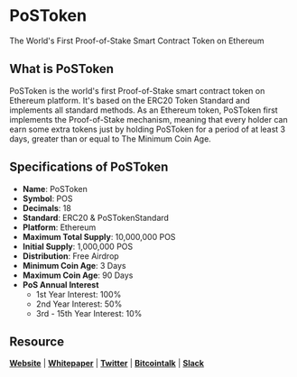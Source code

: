 # PoSToken
The World's First Proof-of-Stake Smart Contract Token on Ethereum

## What is PoSToken
PoSToken is the world's first Proof-of-Stake smart contract token on Ethereum platform. It's based on the ERC20 Token Standard and implements all standard methods. As an Ethereum token, PoSToken first implements the Proof-of-Stake mechanism, meaning that every holder can earn some extra tokens just by holding PoSToken for a period of at least 3 days, greater than or equal to The Minimum Coin Age.

## Specifications of PoSToken
* **Name**: PoSToken
* **Symbol**: POS
* **Decimals**: 18
* **Standard**: ERC20 & PoSTokenStandard
* **Platform**: Ethereum
* **Maximum Total Supply**: 10,000,000 POS
* **Initial Supply**: 1,000,000 POS
* **Distribution**: Free Airdrop
* **Minimum Coin Age**: 3 Days
* **Maximum Coin Age**: 90 Days
* **PoS Annual Interest**
  + 1st Year Interest: 100%
  + 2nd Year Interest: 50%
  + 3rd - 15th Year Interest: 10%

## Resource
**[Website](https://postoken.org)** | **[Whitepaper](https://postoken.org/whitepaper.pdf)** | **[Twitter](https://twitter/PoSToken)**  | **[Bitcointalk](https://bitcointalk.org/index.php?topic=2110712.0)** | **[Slack](https://join.slack.com/t/postoken/shared_invite/MjI5OTE0NDQ0NjI3LTE1MDM0MDk3NDYtYWZmYWNjMTJkMg)**
